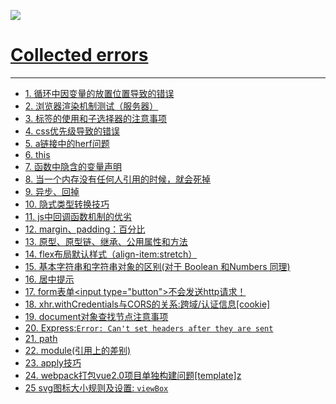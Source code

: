 
[ ![](http://ojcebrwwp.bkt.clouddn.com/resume-logo3.png)](https://yongheng2016.github.io/myself-resume/)
# [Collected errors](https://yongheng2016.github.io/Errors/)
----
+ [1. 循环中因变量的放置位置导致的错误](https://github.com/yongheng2016/errors/issues/1)
+ [2. 浏览器渲染机制测试（服务器）](https://github.com/yongheng2016/errors/issues/2)
+ [3. 标签的使用和子选择器的注意事项](https://github.com/yongheng2016/errors/issues/3)
+ [4. css优先级导致的错误](https://github.com/yongheng2016/errors/issues/4)
+ [5. a链接中的herf问题](https://github.com/yongheng2016/errors/issues/5)
+ [6. this](https://github.com/yongheng2016/errors/issues/6)
+ [7. 函数中隐含的变量声明](https://github.com/yongheng2016/errors/issues/10)
+ [8. 当一个内存没有任何人引用的时候，就会死掉](https://github.com/yongheng2016/errors/issues/11)
+ [9. 异步、回掉](https://github.com/yongheng2016/errors/issues/12)
+ [10. 隐式类型转换技巧](https://github.com/yongheng2016/errors/issues/15)
+ [11. js中回调函数机制的优劣](https://github.com/yongheng2016/errors/issues/18)
+ [12. margin、padding：百分比](https://github.com/yongheng2016/errors/issues/19)
+ [13. 原型、原型链、继承、公用属性和方法](https://github.com/yongheng2016/errors/issues/20)
+ [14. flex布局默认样式（align-item:stretch）](https://github.com/yongheng2016/errors/issues/21)
+ [15. 基本字符串和字符串对象的区别(对于 Boolean 和Numbers 同理)](https://github.com/yongheng2016/errors/issues/22)
+ [16. 居中提示](https://github.com/yongheng2016/errors/issues/23)
+ [17. form表单\<input type="button"\>不会发送http请求！](https://github.com/yongheng2016/errors/issues/24)
+ [18. xhr.withCredentials与CORS的关系:跨域/认证信息[cookie]](https://github.com/yongheng2016/errors/issues/25)
+ [19. document对象查找节点注意事项](https://github.com/yongheng2016/errors/issues/26)
+ [20. Express:`Error: Can't set headers after they are sent`](https://github.com/yongheng2016/errors/issues/27)
+ [21. path](https://github.com/yongheng2016/errors/issues/28)
+ [22. module(引用上的差别)](https://github.com/yongheng2016/errors/issues/29)
+ [23. apply技巧](https://github.com/yongheng2016/errors/issues/31)
+ [24. webpack打包vue2.0项目单独构建问题[template]z](https://github.com/yongheng2016/errors/issues/33)
+ [25 svg图标大小规则及设置: `viewBox`](https://github.com/yongheng2016/Errors/issues/34)
